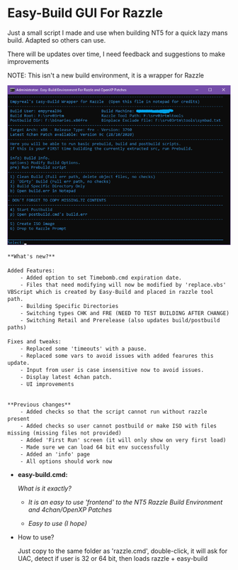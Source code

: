 # Easy-Build GUI For Razzle
Just a small script I made and use when building NT5 for a quick lazy mans build. Adapted so others can use.

There will be updates over time, I need feedback and suggestions to make improvements

NOTE: This isn't a new build environment, it is a wrapper for Razzle

![](https://github.com/Empyreal96/easy-build-nt5/raw/main/easy-build.png)



```
**What's new?**

Added Features:
	- Added option to set Timebomb.cmd expiration date.
	- Files that need modifying will now be modified by 'replace.vbs' VBScript which is created by Easy-Build and placed in razzle tool path.
	- Building Specific Directories
	- Switching types CHK and FRE (NEED TO TEST BUILDING AFTER CHANGE)
	- Switching Retail and Prerelease (also updates build/postbuild paths)

Fixes and tweaks: 
	- Replaced some 'timeouts' with a pause.
	- Replaced some vars to avoid issues with added fearures this update.
	- Input from user is case insensitive now to avoid issues.
	- Display latest 4chan patch.
	- UI improvements


```



```
**Previous changes**
	- Added checks so that the script cannot run without razzle present
	- Added checks so user cannot postbuild or make ISO with files missing (missing files not provided)
	- Added 'First Run' screen (it will only show on very first load)
	- Made sure we can load 64 bit env successfully
	- Added an 'info' page 
	- All options should work now
```



- **easy-build.cmd:**

  *What is it exactly?*

  - *It is an easy to use 'frontend' to the NT5 Razzle Build Environment and 4chan/OpenXP Patches*

  - *Easy to use (I hope)*

- How to use?

    Just copy to the same folder as 'razzle.cmd', double-click, it will ask for UAC, detect if user is 32 or 64 bit, then loads razzle + easy-build


